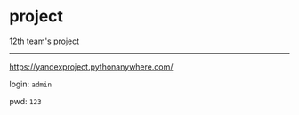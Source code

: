 # project
12th team's project

---

https://yandexproject.pythonanywhere.com/

login: `admin`

pwd: `123`
